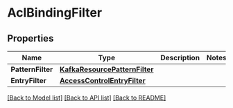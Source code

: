 # AclBindingFilter

## Properties

Name | Type | Description | Notes
------------ | ------------- | ------------- | -------------
**PatternFilter** | [**KafkaResourcePatternFilter**](KafkaResourcePatternFilter.md) |  | 
**EntryFilter** | [**AccessControlEntryFilter**](AccessControlEntryFilter.md) |  | 

[[Back to Model list]](../README.md#documentation-for-models) [[Back to API list]](../README.md#documentation-for-api-endpoints) [[Back to README]](../README.md)


